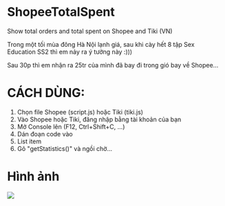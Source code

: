 # ShopeeTotalSpent
Show total orders and total spent on Shopee and Tiki (VN)

Trong một tối mùa đông Hà Nội lạnh giá, sau khi cày hết 8 tập Sex Education SS2 thì em nảy ra ý tưởng này :)))

Sau 30p thì em nhận ra 25tr của mình đã bay đi trong gió bay về Shopee...

# CÁCH DÙNG:
 1. Chọn file Shopee (script.js) hoặc Tiki (tiki.js)
 2. Vào Shopee hoặc Tiki, đăng nhập bằng tài khoản của bạn
 3. Mở Console lên (F12, Ctrl+Shift+C, ...)
 4. Dán đoạn code vào
 5. List item
 6. Gõ "getStatistics()" và ngồi chờ...
# Hình ảnh
![](https://github.com/mybabysexy/ShopeeTotalSpent/blob/master/image.jpg)
